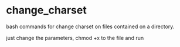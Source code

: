 change_charset
==============

bash commands for change charset on files contained on a directory.

just change the parameters, chmod +x to the file and run
